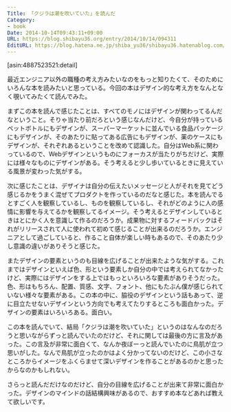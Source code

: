 ```yaml
---
Title: 「クジラは潮を吹いていた」を読んだ
Category:
- book
Date: 2014-10-14T09:43:11+09:00
URL: https://blog.shibayu36.org/entry/2014/10/14/094311
EditURL: https://blog.hatena.ne.jp/shiba_yu36/shibayu36.hatenablog.com/atom/entry/8454420450068520639
---
```


[asin:4887523521:detail]

最近エンジニア以外の職種の考え方みたいなのをもっと知りたくて、そのためにいろんな本を読みたいと思っている。今回の本はデザイン的な考え方をなんとなく覗いてみたくて読んでみた。


まずこの本を読んで感じたことは、すべてのモノにはデザインが関わってるんだなということ。そりゃ当たり前だろという感じなんだけど、今自分が持っているペットボトルにもデザインが、スーパーマーケットに並んでいる食品パッケージにもデザインが、そのあたりに貼ってある広告にもデザインが、薬のケースにもデザインが、それぞれあるということを改めて認識した。自分はWeb系に関わっているので、Webデザインというものにフォーカスが当たりがちだけど、実際には様々なものにデザインがある。そう考えると少し歩いているときに見えている風景が変わった気がする。


次に感じたことは、デザイナは自分の伝えたいメッセージと人がそれを見てどう感じるかをうまく混ぜてプロダクトを作っているのだなと感じた。本を読んでるとすごく人を観察しているし、ものを観察しているし、それがどのように人の感情に影響を与えてるかを観察してるイメージ。そう考えるとデザインしているときはとにかく人を意識して作るのだろうか。成果物に対するフィードバックはそれがリリースされて人に使われて初めて感じることが出来るのだろうか。エンジニアとして過ごしていると、作ること自体が楽しい時もあるので、そのあたり少し意識の違いがありそうと感じた。


またデザインの要素というのも目線を広げることが出来たような気がする。これまではデザインといえば色、形という要素しか自分の中では考えられてなかったけど、実際にはデザインをする上ではもっといろいろな要素がありそうだった。色、形はもちろん、配置、質感、文字、フォント、他にもたぶん僕が感じられていない様々な要素がある。この本の中に、脇役のデザインという話もあって、逆に目立たせないデザインという方向でも考えてたりするところも面白かった。デザインの要素はいろいろある。面白い。


この本を読んでいて、結局「クジラは潮を吹いていた」というのはなんなのだろうと思いながらずっと読んでいたのだけど、それに関しては最後の方に言及があった。この言及が非常に面白くて、なんか夜ぼーっと読んでいたのに鳥肌が立つ思いがした。なんで鳥肌が立ったのかはよく分かってないのだけど、この小さなところからイメージをふくらませて深いデザインを作ることがあるのかと思ったからなのかもしれない。


さらっと読んだだけなのだけど、自分の目線を広げることが出来て非常に面白かった。デザインのマインドの話結構興味があるので、おすすめ本などあれば教えて欲しいです。
